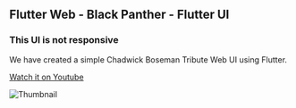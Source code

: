 ## Flutter Web - Black Panther - Flutter UI

### This UI is not responsive

We have created a simple Chadwick Boseman Tribute Web UI using Flutter.

[Watch it on Youtube]()

![Thumbnail](https://user-images.githubusercontent.com/69669632/92325217-6fb9cf00-f066-11ea-97b7-7fdd83ac565f.png)




